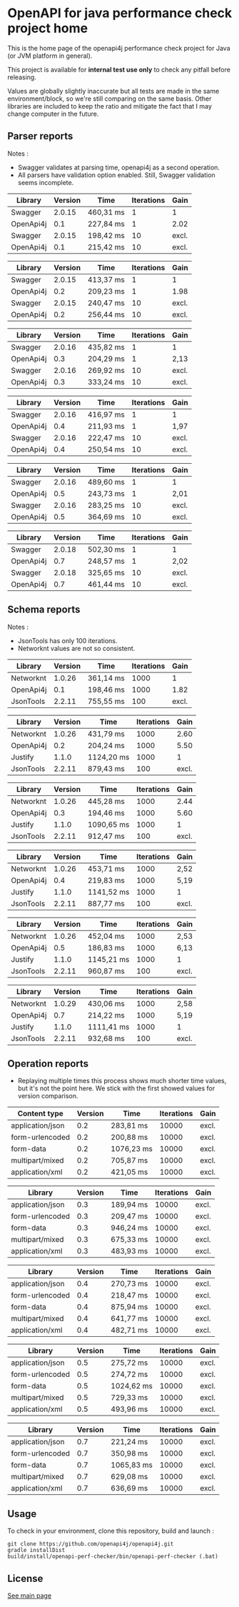 # OpenAPI for java performance check project home

This is the home page of the openapi4j performance check project for Java (or JVM platform in general).

This project is available for **internal test use only** to check any pitfall before releasing.

Values are globally slightly inaccurate but all tests are made in the same environment/block, so we're still comparing on the same basis.
Other libraries are included to keep the ratio and mitigate the fact that I may change computer in the future.

## Parser reports

Notes :
* Swagger validates at parsing time, openapi4j as a second operation.
* All parsers have validation option enabled. Still, Swagger validation seems incomplete.

| Library           | Version       | Time          | Iterations    | Gain    |
|-------------------|---------------|---------------|---------------|---------|
| Swagger           | 2.0.15        | 460,31 ms     | 1             | 1       |
| OpenApi4j         | 0.1           | 227,84 ms     | 1             | 2.02    |
| Swagger           | 2.0.15        | 198,42 ms     | 10            | excl.   |
| OpenApi4j         | 0.1           | 215,42 ms     | 10            | excl.   |

| Library           | Version       | Time          | Iterations    | Gain    |
|-------------------|---------------|---------------|---------------|---------|
| Swagger           | 2.0.15        | 413,37 ms     | 1             | 1       |
| OpenApi4j         | 0.2           | 209,23 ms     | 1             | 1.98    |
| Swagger           | 2.0.15        | 240,47 ms     | 10            | excl.   |
| OpenApi4j         | 0.2           | 256,44 ms     | 10            | excl.   |

| Library           | Version       | Time          | Iterations    | Gain    |
|-------------------|---------------|---------------|---------------|---------|
| Swagger           | 2.0.16        | 435,82 ms     | 1             | 1       |
| OpenApi4j         | 0.3           | 204,29 ms     | 1             | 2,13    |
| Swagger           | 2.0.16        | 269,92 ms     | 10            | excl.   |
| OpenApi4j         | 0.3           | 333,24 ms     | 10            | excl.   |

| Library           | Version       | Time          | Iterations    | Gain    |
|-------------------|---------------|---------------|---------------|---------|
| Swagger           | 2.0.16        | 416,97 ms     | 1             | 1       |
| OpenApi4j         | 0.4           | 211,93 ms     | 1             | 1,97    |
| Swagger           | 2.0.16        | 222,47 ms     | 10            | excl.   |
| OpenApi4j         | 0.4           | 250,54 ms     | 10            | excl.   |

| Library           | Version       | Time          | Iterations    | Gain    |
|-------------------|---------------|---------------|---------------|---------|
| Swagger           | 2.0.16        | 489,60 ms     | 1             | 1       |
| OpenApi4j         | 0.5           | 243,73 ms     | 1             | 2,01    |
| Swagger           | 2.0.16        | 283,25 ms     | 10            | excl.   |
| OpenApi4j         | 0.5           | 364,69 ms     | 10            | excl.   |

| Library           | Version       | Time          | Iterations    | Gain    |
|-------------------|---------------|---------------|---------------|---------|
| Swagger           | 2.0.18        | 502,30 ms     | 1             | 1       |
| OpenApi4j         | 0.7           | 248,57 ms     | 1             | 2,02    |
| Swagger           | 2.0.18        | 325,65 ms     | 10            | excl.   |
| OpenApi4j         | 0.7           | 461,44 ms     | 10            | excl.   |

## Schema reports

Notes :
* JsonTools has only 100 iterations.
* Networknt values are not so consistent.


| Library           | Version       | Time          | Iterations    | Gain    |
|-------------------|---------------|---------------|---------------|---------|
| Networknt         | 1.0.26        | 361,14 ms     | 1000          | 1       |
| OpenApi4j         | 0.1           | 198,46 ms     | 1000          | 1.82    |
| JsonTools         | 2.2.11        | 755,55 ms     | 100           | excl.   |

| Library           | Version       | Time          | Iterations    | Gain    |
|-------------------|---------------|---------------|---------------|---------|
| Networknt         | 1.0.26        | 431,79 ms     | 1000          | 2.60    |
| OpenApi4j         | 0.2           | 204,24 ms     | 1000          | 5.50    |
| Justify           | 1.1.0         | 1124,20 ms    | 1000          | 1       |
| JsonTools         | 2.2.11        | 879,43 ms     | 100           | excl.   |

| Library           | Version       | Time          | Iterations    | Gain    |
|-------------------|---------------|---------------|---------------|---------|
| Networknt         | 1.0.26        | 445,28 ms     | 1000          | 2.44    |
| OpenApi4j         | 0.3           | 194,46 ms     | 1000          | 5.60    |
| Justify           | 1.1.0         | 1090,65 ms    | 1000          | 1       |
| JsonTools         | 2.2.11        | 912,47 ms     | 100           | excl.   |

| Library           | Version       | Time          | Iterations    | Gain    |
|-------------------|---------------|---------------|---------------|---------|
| Networknt         | 1.0.26        | 453,71 ms     | 1000          | 2,52    |
| OpenApi4j         | 0.4           | 219,83 ms     | 1000          | 5,19    |
| Justify           | 1.1.0         | 1141,52 ms    | 1000          | 1       |
| JsonTools         | 2.2.11        | 887,77 ms     | 100           | excl.   |

| Library           | Version       | Time          | Iterations    | Gain    |
|-------------------|---------------|---------------|---------------|---------|
| Networknt         | 1.0.26        | 452,04 ms     | 1000          | 2,53    |
| OpenApi4j         | 0.5           | 186,83 ms     | 1000          | 6,13    |
| Justify           | 1.1.0         | 1145,21 ms    | 1000          | 1       |
| JsonTools         | 2.2.11        | 960,87 ms     | 100           | excl.   |

| Library           | Version       | Time          | Iterations    | Gain    |
|-------------------|---------------|---------------|---------------|---------|
| Networknt         | 1.0.29        | 430,06 ms     | 1000          | 2,58    |
| OpenApi4j         | 0.7           | 214,22 ms     | 1000          | 5,19    |
| Justify           | 1.1.0         | 1111,41 ms    | 1000          | 1       |
| JsonTools         | 2.2.11        | 932,68 ms     | 100           | excl.   |

## Operation reports
* Replaying multiple times this process shows much shorter time values, but it's not the point here.
We stick with the first showed values for version comparison.

| Content type      | Version       | Time          | Iterations    | Gain    |
|-------------------|---------------|---------------|---------------|---------|
| application/json  | 0.2           | 283,81 ms     | 10000         | excl.   |
| form-urlencoded   | 0.2           | 200,88 ms     | 10000         | excl.   |
| form-data         | 0.2           | 1076,23 ms    | 10000         | excl.   |
| multipart/mixed   | 0.2           | 705,87 ms     | 10000         | excl.   |
| application/xml   | 0.2           | 421,05 ms     | 10000         | excl.   |

| Library           | Version       | Time          | Iterations    | Gain    |
|-------------------|---------------|---------------|---------------|---------|
| application/json  | 0.3           | 189,94 ms     | 10000         | excl.   |
| form-urlencoded   | 0.3           | 209,47 ms     | 10000         | excl.   |
| form-data         | 0.3           | 946,24 ms     | 10000         | excl.   |
| multipart/mixed   | 0.3           | 675,33 ms     | 10000         | excl.   |
| application/xml   | 0.3           | 483,93 ms     | 10000         | excl.   |

| Library           | Version       | Time          | Iterations    | Gain    |
|-------------------|---------------|---------------|---------------|---------|
| application/json  | 0.4           | 270,73 ms     | 10000         | excl.   |
| form-urlencoded   | 0.4           | 218,47 ms     | 10000         | excl.   |
| form-data         | 0.4           | 875,94 ms     | 10000         | excl.   |
| multipart/mixed   | 0.4           | 641,77 ms     | 10000         | excl.   |
| application/xml   | 0.4           | 482,71 ms     | 10000         | excl.   |

| Library           | Version       | Time          | Iterations    | Gain    |
|-------------------|---------------|---------------|---------------|---------|
| application/json  | 0.5           | 275,72 ms     | 10000         | excl.   |
| form-urlencoded   | 0.5           | 274,72 ms     | 10000         | excl.   |
| form-data         | 0.5           | 1024,62 ms    | 10000         | excl.   |
| multipart/mixed   | 0.5           | 729,33 ms     | 10000         | excl.   |
| application/xml   | 0.5           | 493,96 ms     | 10000         | excl.   |

| Library           | Version       | Time          | Iterations    | Gain    |
|-------------------|---------------|---------------|---------------|---------|
| application/json  | 0.7           | 221,24 ms     | 10000         | excl.   |
| form-urlencoded   | 0.7           | 350,98 ms     | 10000         | excl.   |
| form-data         | 0.7           | 1065,83 ms    | 10000         | excl.   |
| multipart/mixed   | 0.7           | 629,08 ms     | 10000         | excl.   |
| application/xml   | 0.7           | 636,69 ms     | 10000         | excl.   |

## Usage

To check in your environment, clone this repository, build and launch :
```
git clone https://github.com/openapi4j/openapi4j.git
gradle installDist
build/install/openapi-perf-checker/bin/openapi-perf-checker (.bat)
```

## License

[See main page](https://github.com/openapi4j/openapi4j#license)

